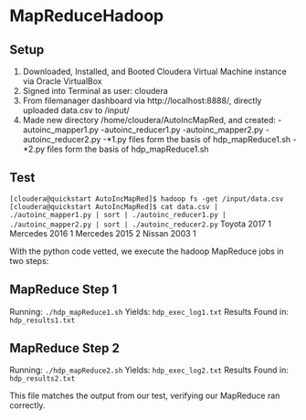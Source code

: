 # MapReduceHadoop

## Setup

1. Downloaded, Installed, and Booted Cloudera Virtual Machine instance via Oracle VirtualBox
2. Signed into Terminal as user: cloudera
3. From filemanager dashboard via http://localhost:8888/, directly uploaded data.csv to /input/
4. Made new directory /home/cloudera/AutoIncMapRed, and created:
-autoinc_mapper1.py
-autoinc_reducer1.py
-autoinc_mapper2.py
-autoinc_reducer2.py
-*1.py files form the basis of hdp_mapReduce1.sh
-*2.py files form the basis of hdp_mapReduce1.sh

## Test

```[cloudera@quickstart AutoIncMapRed]$ hadoop fs -get /input/data.csv```
```[cloudera@quickstart AutoIncMapRed]$ cat data.csv | ./autoinc_mapper1.py | sort | ./autoinc_reducer1.py | ./autoinc_mapper2.py | sort | ./autoinc_reducer2.py```
Toyota	2017	1
Mercedes	2016	1
Mercedes	2015	2
Nissan	2003	1

With the python code vetted, we execute the hadoop MapReduce jobs in two steps:

## MapReduce Step 1
Running:
  `./hdp_mapReduce1.sh`
Yields:
  `hdp_exec_log1.txt`
Results Found in:
  `hdp_results1.txt`

## MapReduce Step 2
Running:
  `./hdp_mapReduce2.sh`
Yields:
  `hdp_exec_log2.txt`
Results Found in:
  `hdp_results2.txt`

This file matches the output from our test, verifying our MapReduce ran correctly.
